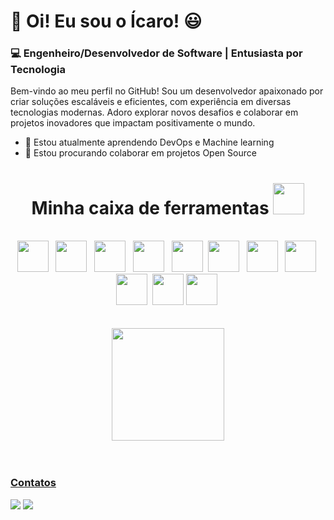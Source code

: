 # 👋 Oi! Eu sou o Ícaro! 😃

### 💻 Engenheiro/Desenvolvedor de Software | Entusiasta por Tecnologia

Bem-vindo ao meu perfil no GitHub! Sou um desenvolvedor apaixonado por criar soluções escaláveis e eficientes, com experiência em diversas tecnologias modernas. Adoro explorar novos desafios e colaborar em projetos inovadores que impactam positivamente o mundo.

- 🌱 Estou atualmente aprendendo DevOps e Machine learning
- 👯 Estou procurando colaborar em projetos Open Source

  
<div align="center">
  <h1>
      Minha caixa de ferramentas <img src="https://cdn-icons-png.flaticon.com/512/5604/5604299.png" height="50" width="50"/>
  </h1>
</div> 
<br/>
<div align="center">
  <img src="https://cdn.jsdelivr.net/gh/devicons/devicon@latest/icons/go/go-original-wordmark.svg" height="50" width="50" /> &nbsp;
  <img src="https://cdn.jsdelivr.net/gh/devicons/devicon@latest/icons/python/python-original-wordmark.svg" height="50" width="50"/> &nbsp;
  <img src="https://cdn.jsdelivr.net/gh/devicons/devicon@latest/icons/javascript/javascript-original.svg" height="50" width="50"/> &nbsp;
  <img src="https://cdn.jsdelivr.net/gh/devicons/devicon@latest/icons/typescript/typescript-original.svg" height="50" width="50"/ &nbsp;  
  <img src="https://cdn.jsdelivr.net/gh/devicons/devicon@latest/icons/nodejs/nodejs-original-wordmark.svg" height="50" width="50" /> &nbsp;
  <img src="https://cdn.jsdelivr.net/gh/devicons/devicon@latest/icons/react/react-original.svg"  height="50" width="50" />&nbsp;
  <img src="https://cdn.jsdelivr.net/gh/devicons/devicon@latest/icons/azuresqldatabase/azuresqldatabase-original.svg" height="50" width="50" /> &nbsp;
  <img src="https://cdn.jsdelivr.net/gh/devicons/devicon@latest/icons/mongodb/mongodb-original-wordmark.svg" height="50" width="50" /> &nbsp;
  <img src="https://cdn.jsdelivr.net/gh/devicons/devicon@latest/icons/amazonwebservices/amazonwebservices-original-wordmark.svg" height="50" width="50" />&nbsp;
  <img src="https://cdn.jsdelivr.net/gh/devicons/devicon@latest/icons/docker/docker-original-wordmark.svg" height="50" width="50" />&nbsp;
  <img src="https://cdn.jsdelivr.net/gh/devicons/devicon@latest/icons/terraform/terraform-original-wordmark.svg" height="50" width="50" />
  <img src="https://cdn.jsdelivr.net/gh/devicons/devicon@latest/icons/ansible/ansible-original-wordmark.svg" height="50" width="50" />&nbsp;
</div>

<br/>

<br/>

<div align=center>
  <a href="https://github.com/seu-usuário-aqui">
  <img loading="lazy" height="180em" src="https://github-readme-stats.vercel.app/api/top-langs/?username=icaroasdev&exclude_repo=github-readme-stats,anuraghazra.github.io"/>
</div>

<br/>
<br>
<h3>Contatos</h3>
<div>
  <a href = "mailto:icaroasdev@gmail.com"><img loading="lazy" src="https://img.shields.io/badge/Gmail-D14836?style=for-the-badge&logo=gmail&logoColor=white" target="_blank"></a>
  <a href="https://www.linkedin.com/in/icaro-alencar/" target="_blank"><img loading="lazy" src="https://img.shields.io/badge/-LinkedIn-%230077B5?style=for-the-badge&logo=linkedin&logoColor=white" target="_blank"></a>   
</div>



<!--
**icaroasdev/icaroasdev** is a ✨ _special_ ✨ repository because its `README.md` (this file) appears on your GitHub profile.

Here are some ideas to get you started:


